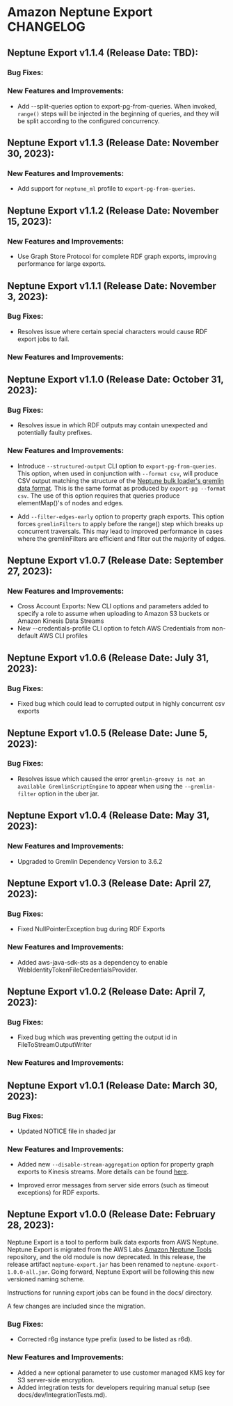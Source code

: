 # Amazon Neptune Export CHANGELOG

## Neptune Export v1.1.4 (Release Date: TBD):

### Bug Fixes:

### New Features and Improvements:

- Add --split-queries option to export-pg-from-queries. When invoked, `range()` steps will be injected in the beginning of queries, and they will be split according to the configured concurrency.

## Neptune Export v1.1.3 (Release Date: November 30, 2023):

### New Features and Improvements:

- Add support for `neptune_ml` profile to `export-pg-from-queries`.

## Neptune Export v1.1.2 (Release Date: November 15, 2023):

### New Features and Improvements:

- Use Graph Store Protocol for complete RDF graph exports, improving performance for large exports.

## Neptune Export v1.1.1 (Release Date: November 3, 2023):

### Bug Fixes:

- Resolves issue where certain special characters would cause RDF export jobs to fail.

### New Features and Improvements:

## Neptune Export v1.1.0 (Release Date: October 31, 2023):

### Bug Fixes:

- Resolves issue in which RDF outputs may contain unexpected and potentially faulty prefixes.

### New Features and Improvements:

- Introduce `--structured-output` CLI option to `export-pg-from-queries`. This option, when used in conjunction with
  `--format csv`, will produce CSV output matching the structure of the [Neptune bulk loader's gremlin data format](https://docs.aws.amazon.com/neptune/latest/userguide/bulk-load-tutorial-format-gremlin.html).
  This is the same format as produced by `export-pg --format csv`. The use of this option requires that queries produce
  elementMap()'s of nodes and edges.

- Add `--filter-edges-early` option to property graph exports. This option forces `gremlinFilters` to apply before the range() step which breaks up concurrent traversals. This may lead to improved performance in cases where the gremlinFilters are efficient and filter out the majority of edges.

## Neptune Export v1.0.7 (Release Date: September 27, 2023):

### New Features and Improvements:

- Cross Account Exports: New CLI options and parameters added to specify a role to assume when uploading to
Amazon S3 buckets or Amazon Kinesis Data Streams
- New --credentials-profile CLI option to fetch AWS Credentials from non-default AWS CLI profiles

## Neptune Export v1.0.6 (Release Date: July 31, 2023):

### Bug Fixes:

- Fixed bug which could lead to corrupted output in highly concurrent csv exports

## Neptune Export v1.0.5 (Release Date: June 5, 2023):

### Bug Fixes:

- Resolves issue which caused the error `gremlin-groovy is not an available GremlinScriptEngine` to appear when using the `--gremlin-filter` option in the uber jar.

## Neptune Export v1.0.4 (Release Date: May 31, 2023):

### New Features and Improvements:

- Upgraded to Gremlin Dependency Version to 3.6.2

## Neptune Export v1.0.3 (Release Date: April 27, 2023):

### Bug Fixes:

- Fixed NullPointerException bug during RDF Exports

### New Features and Improvements:

- Added aws-java-sdk-sts as a dependency to enable WebIdentityTokenFileCredentialsProvider.

## Neptune Export v1.0.2 (Release Date: April 7, 2023):

### Bug Fixes:

- Fixed bug which was preventing getting the output id in FileToStreamOutputWriter

### New Features and Improvements:

## Neptune Export v1.0.1 (Release Date: March 30, 2023):

### Bug Fixes:

- Updated NOTICE file in shaded jar

### New Features and Improvements:

- Added new `--disable-stream-aggregation` option for property graph exports to Kinesis streams. More details can be found [here](https://github.com/aws/neptune-export#exporting-to-an-amazon-kinesis-data-stream).

- Improved error messages from server side errors (such as timeout exceptions) for RDF exports.

## Neptune Export v1.0.0 (Release Date: February 28, 2023):

Neptune Export is a tool to perform bulk data exports from AWS Neptune. Neptune Export is migrated from the AWS Labs [Amazon Neptune Tools](https://github.com/awslabs/amazon-neptune-tools) repository, and the old module is now deprecated. In this release, the release artifact `neptune-export.jar` has been renamed to `neptune-export-1.0.0-all.jar`. Going forward, Neptune Export will be following this new versioned naming scheme.

Instructions for running export jobs can be found in the docs/ directory.

A few changes are included since the migration. 

### Bug Fixes:

- Corrected r6g instance type prefix (used to be listed as r6d).

### New Features and Improvements:

- Added a new optional parameter to use customer managed KMS key for S3 server-side encryption.
- Added integration tests for developers requiring manual setup (see docs/dev/IntegrationTests.md).